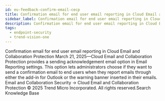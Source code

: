 ```yaml
---
id: eu-feedback-confirm-email-cecp
title: Confirmation email for end user email reporting in Cloud Email and Collaboration Protection
sidebar_label: Confirmation email for end user email reporting in Cloud Email and Collaboration Protection
description: Confirmation email for end user email reporting in Cloud Email and Collaboration Protection
tags:
  - endpoint-security
  - trend-vision-one
---
```


 Confirmation email for end user email reporting in Cloud Email and Collaboration Protection March 21, 2025—Cloud Email and Collaboration Protection provides a sending acknowledgement email option in Email Reporting settings. This option lets administrators choose if they want to send a confirmation email to end users when they report emails through either the add-in for Outlook or the warning banner inserted in their emails. Email and Collaboration Security → Cloud Email and Collaboration Protection © 2025 Trend Micro Incorporated. All rights reserved.Search Knowledge Base
